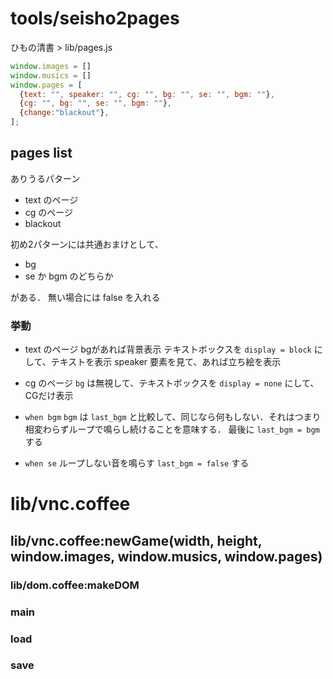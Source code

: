 # tools/seisho2pages

ひもの清書 > lib/pages.js

```javascript
window.images = []
window.musics = []
window.pages = [
  {text: "", speaker: "", cg: "", bg: "", se: "", bgm: ""},
  {cg: "", bg: "", se: "", bgm: ""},
  {change:"blackout"},
];
```

## pages list

ありうるパターン

- text のページ
- cg のページ
- blackout

初め2パターンには共通おまけとして、

- bg
- se か bgm のどちらか

がある．
無い場合には false を入れる

### 挙動

- text のページ
    bgがあれば背景表示
    テキストボックスを `display = block` にして、テキストを表示
    speaker 要素を見て、あれば立ち絵を表示
- cg のページ
    `bg` は無視して、テキストボックスを `display = none` にして、CGだけ表示

- `when bgm`
    `bgm` は `last_bgm` と比較して、同じなら何もしない．それはつまり
    相変わらずループで鳴らし続けることを意味する．
    最後に `last_bgm = bgm` する
- `when se`
    ループしない音を鳴らす
    `last_bgm = false` する


# lib/vnc.coffee

## lib/vnc.coffee:newGame(width, height, window.images, window.musics, window.pages)

### lib/dom.coffee:makeDOM
### main
### load
### save

